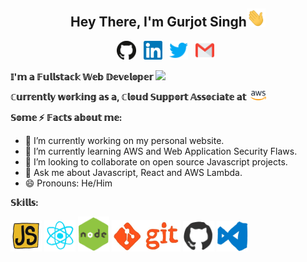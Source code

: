 <h2 align="center">
   Hey There, I'm Gurjot Singh<img src="https://raw.githubusercontent.com/gurjotsingh4398/gurjotsingh4398/master/Assets/Hi.gif" width="30">
</h2>
<p align='center'>
    <a href="https://github.com/gurjotsingh4398"><img height="30" src="https://raw.githubusercontent.com/gurjotsingh4398/gurjotsingh4398/master/Assets/github.svg"></a>&nbsp;&nbsp;
    <a href="https://in.linkedin.com/in/gurjotsingh4398"><img height="30" src="https://raw.githubusercontent.com/gurjotsingh4398/gurjotsingh4398/master/Assets/linkedin.svg"></a>&nbsp;&nbsp;
    <a href="https://twitter.com/gurjotsingh4398"><img height="30" src="https://raw.githubusercontent.com/gurjotsingh4398/gurjotsingh4398/master/Assets/twitter.svg"></a>&nbsp;&nbsp;
    <a href="mailto:gurjotsingh4398@gmail.com"><img height="30" src="https://raw.githubusercontent.com/gurjotsingh4398/gurjotsingh4398/master/Assets/gmail.svg"></a>&nbsp;&nbsp;
</p>

<b><p >𝕀'𝕞 𝕒 𝔽𝕦𝕝𝕝𝕤𝕥𝕒𝕔𝕜 𝕎𝕖𝕓 𝔻𝕖𝕧𝕖𝕝𝕠𝕡𝕖𝕣 <img src="https://media.giphy.com/media/WUlplcMpOCEmTGBtBW/giphy.gif" width="30"></p></b>

<b><p>ℂ𝕦𝕣𝕣𝕖𝕟𝕥𝕝𝕪 𝕨𝕠𝕣𝕜𝕚𝕟𝕘 𝕒𝕤 𝕒, ℂ𝕝𝕠𝕦𝕕 𝕊𝕦𝕡𝕡𝕠𝕣𝕥 𝔸𝕤𝕤𝕠𝕔𝕚𝕒𝕥𝕖 𝕒𝕥 &nbsp;<img src="https://raw.githubusercontent.com/gurjotsingh4398/gurjotsingh4398/master/Assets/aws.svg" width="25" ></p></b>

<b>𝕊𝕠𝕞𝕖 ⚡️ 𝔽𝕒𝕔𝕥𝕤 𝕒𝕓𝕠𝕦𝕥 𝕞𝕖:</b>

- 🔭 I’m currently working on my personal website.
- 🌱 I’m currently learning AWS and Web Application Security Flaws.
- 👯 I’m looking to collaborate on open source Javascript projects.
- 💬 Ask me about Javascript, React and AWS Lambda.
- 😄 Pronouns: He/Him

<b>𝕊𝕜𝕚𝕝𝕝𝕤:</b>

<img src="https://raw.githubusercontent.com/gurjotsingh4398/gurjotsingh4398/master/Assets/js.webp" width="50"/>
<img src="https://raw.githubusercontent.com/gurjotsingh4398/gurjotsingh4398/master/Assets/react.webp" width="50"/>
<img src="https://raw.githubusercontent.com/gurjotsingh4398/gurjotsingh4398/master/Assets/node.webp" width="50"/>
<img src="https://raw.githubusercontent.com/gurjotsingh4398/gurjotsingh4398/master/Assets/git.webp" width="110"/>
<img src="https://raw.githubusercontent.com/gurjotsingh4398/gurjotsingh4398/master/Assets/github.webp" width="50"/>
<img src="https://raw.githubusercontent.com/gurjotsingh4398/gurjotsingh4398/master/Assets/vscode.webp" width="50"/>

